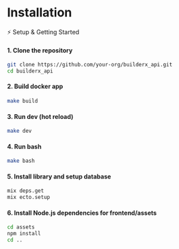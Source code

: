 # Installation

⚡️ Setup & Getting Started

#### 1. Clone the repository

```bash
git clone https://github.com/your-org/builderx_api.git
cd builderx_api
```

#### 2. Build docker app

```bash
make build
```

#### 3. Run dev (hot reload)

```bash
make dev
```

#### 4. Run bash

```bash
make bash
```

#### 5. Install library and setup database

```bash
mix deps.get
mix ecto.setup
```

#### 6. Install Node.js dependencies for frontend/assets

```bash
cd assets
npm install
cd ..
```

